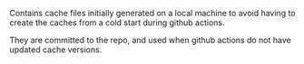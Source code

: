 Contains cache files initially generated on a local machine to avoid having to create the caches from a cold start during github actions.

They are committed to the repo, and used when github actions do not have updated cache versions.